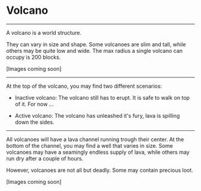 # Volcano
---

A volcano is a world structure. 

They can vary in size and shape. Some volcanoes are slim and tall, while others may be quite low and wide.
The max radius a single volcano can occupy is 200 blocks.

[Images coming soon]

---

At the top of the volcano, you may find two different scenarios:
 
* Inactive volcano: The volcano still has to erupt. It is safe to walk on top of it. For now ...

* Active volcano: The volcano has unleashed it's fury, lava is spilling down the sides.

---

All volcanoes will have a lava channel running trough their center. At the bottom of the channel, you may find a well that varies in size. Some volcanoes may have a seamingly endless supply of lava, while others may run dry after a couple of hours.

However, volcanoes are not all but deadly. Some may contain precious loot. 

[Images coming soon]
